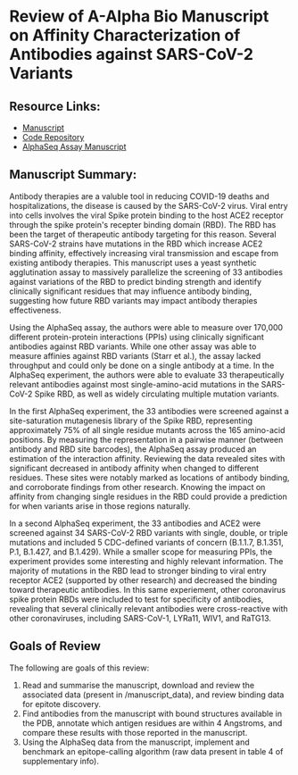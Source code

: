 # Review of A-Alpha Bio Manuscript on Affinity Characterization of Antibodies against SARS-CoV-2 Variants

## Resource Links:
* [Manuscript](https://doi.org/10.1101/2021.04.27.440939)
* [Code Repository](https://github.com/A-AlphaBio/cov2_antibodies_variants)
* [AlphaSeq Assay Manuscript](https://pubmed.ncbi.nlm.nih.gov/29087945/)

## Manuscript Summary:
Antibody therapies are a valuble tool in reducing COVID-19 deaths and hospitalizations, the disease is caused by the SARS-CoV-2 virus. Viral entry into cells involves the viral Spike protein binding to the host ACE2 receptor through the spike protein's recepter binding domain (RBD). The RBD has been the target of therapeutic antibody targeting for this reason. Several SARS-CoV-2 strains have mutations in the RBD which increase ACE2 binding affinity, effectively increasing viral transmission and escape from existing antibody therapies. This manuscript uses a yeast synthetic agglutination assay to massively parallelize the screening of 33 antibodies against variations of the RBD to predict binding strength and identify clinically significant residues that may influence antibody binding, suggesting how future RBD variants may impact antibody therapies effectiveness.

Using the AlphaSeq assay, the authors were able to measure over 170,000 different protein-protein interactions (PPIs) using clinically significant antibodies against RBD variants. While one other assay was able to measure affinies against RBD variants (Starr et al.), the assay lacked throughput and could only be done on a single antibody at a time. In the AlphaSeq experiment, the authors were able to evaluate 33 therapeutically relevant antibodies against most single-amino-acid mutations in the SARS-CoV-2 Spike RBD, as well as widely circulating multiple mutation variants. 

In the first AlphaSeq experiment, the 33 antibodies were screened against a site-saturation mutagenesis library of the Spike RBD, representing approximately 75% of all single residue mutants across the 165 amino-acid positions. By measuring the representation in a pairwise manner (between antibody and RBD site barcodes), the AlphaSeq assay produced an estimation of the interaction affinity. Reviewing the data revealed sites with significant decreased in antibody affinity when changed to different residues. These sites were notably marked as locations of antibody binding, and corroborate findings from other research. Knowing the impact on affinity from changing single residues in the RBD could provide a prediction for when variants arise in those regions naturally.

In a second AlphaSeq experiment, the 33 antibodies and ACE2 were screened against 34 SARS-CoV-2 RBD variants with single, double, or triple mutations and included 5 CDC-defined variants of concern (B.1.1.7, B.1.351, P.1, B.1.427, and B.1.429). While a smaller scope for measuring PPIs, the experiment provides some interesting and highly relevant information. The majority of mutations in the RBD lead to stronger binding to viral entry receptor ACE2 (supported by other research) and decreased the binding toward therapeutic antibodies. In this same experiement, other coronavirus spike protein RBDs were included to test for specificity of antibodies, revealing that several clinically relevant antibodies were cross-reactive with other coronaviruses, including SARS-CoV-1, LYRa11, WIV1, and RaTG13. 

## Goals of Review
The following are goals of this review:
1. Read and summarise the manuscript, download and review the associated data (present in /manuscript_data), and review binding data for epitote discovery.
2. Find antibodies from the manuscript with bound structures available in the PDB, annotate which antigen residues are within 4 Angstroms, and compare these results with those reported in the manuscript.
3. Using the AlphaSeq data from the manuscript, implement and benchmark an epitope-calling algorithm (raw data present in table 4 of supplementary info).


